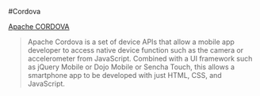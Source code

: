 
#Cordova

[Apache CORDOVA](http://cordova.apache.org/)

> Apache Cordova is a set of device APIs that allow a mobile app developer to access native device function such as the camera or accelerometer from JavaScript. Combined with a UI framework such as jQuery Mobile or Dojo Mobile or Sencha Touch, this allows a smartphone app to be developed with just HTML, CSS, and JavaScript.